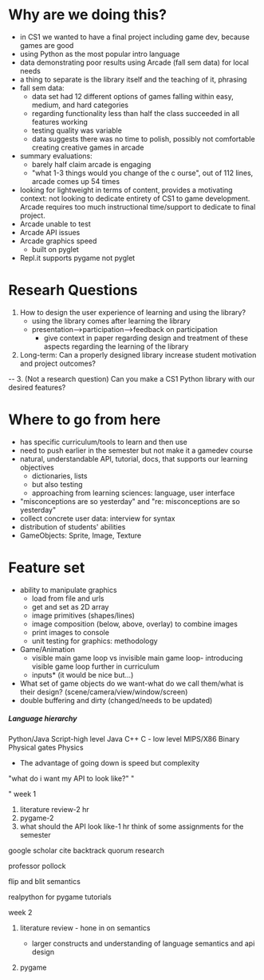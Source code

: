 # Why are we doing this?
* in CS1 we wanted to have a final project including game dev, because games are good
* using Python as the most popular intro language
* data demonstrating poor results using Arcade (fall sem data) for local needs
* a thing to separate is the library itself and the teaching of it, phrasing
* fall sem data:
    * data set had 12 different options of games falling within easy, medium,
    and hard categories
    * regarding functionality less than half the class succeeded in all features working
    * testing quality was variable
    * data suggests there was no time to polish, possibly not comfortable creating creative games in 
    arcade 
* summary evaluations:
    * barely half claim arcade is engaging
    * "what 1-3 things would you change of the c ourse", out of 112 lines, arcade comes up 54 times
* looking for lightweight in terms of content, provides a motivating context:
 not looking to dedicate entirety of CS1 to game development. Arcade requires too much
 instructional time/support to dedicate to final project.
* Arcade unable to test
* Arcade API issues
* Arcade graphics speed
    * built on pyglet
* Repl.it supports pygame not pyglet

# Researh Questions
1. How to design the user experience of learning and using the library?
    * using the library comes after learning the library
    * presentation-->participation-->feedback on participation
        * give context in paper regarding design and treatment of these aspects
        regarding the learning of the library
2. Long-term: Can a properly designed library increase student motivation and project
outcomes?

--
3. (Not a research question) Can you make a CS1 Python library with our desired features?


# Where to go from here
* has specific curriculum/tools to learn and then use
* need to push earlier in the semester but not make it a gamedev course
* natural, understandable API, tutorial, docs, that supports our learning objectives
    * dictionaries, lists
    * but also testing
    * approaching from learning sciences: language, user interface
* "misconceptions are so yesterday" and "re: misconceptions are so yesterday"
* collect concrete user data: interview for syntax
* distribution of students' abilities 
* GameObjects: Sprite, Image, Texture 

# Feature set 
* ability to manipulate graphics 
    * load from file and urls 
    * get and set as 2D array 
    * image primitives (shapes/lines)
    * image composition (below, above, overlay) to combine images 
    * print images to console 
    * unit testing for graphics: methodology 
* Game/Animation 
    * visible main game loop vs invisible main game loop- introducing visible game loop further 
    in curriculum 
    * inputs* (it would be nice but...)
* What set of game objects do we want-what do we call them/what is their design? (scene/camera/view/window/screen)
* double buffering and dirty (changed/needs to be updated)

##### Language hierarchy
Python/Java Script-high level
Java
C++
C - low level
MIPS/X86 
Binary
Physical gates
Physics
* The advantage of going down is speed but complexity 


"what do i want my API to look like?"
"

"
week 1 
1. literature review-2 hr 
2. pygame-2 
3. what should the API look like-1 hr
    think of some assignments for the semester
    
google scholar cite backtrack quorum research 

professor pollock

flip and blit semantics 

realpython for pygame tutorials 

week 2 
1. literature review - hone in on semantics    
    * larger constructs and understanding of language semantics and api design 
    
2. pygame 

